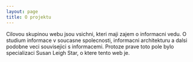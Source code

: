 ```yaml
---
layout: page
title: O projektu
---
```


Cilovou skupinou webu jsou vsichni, kteri maji zajem o informacni vedu. O studium informace v soucasne spolecnosti, informacni architekturu a dalsi podobne veci souvisejici s informacemi. Protoze prave toto pole bylo specializaci Susan Leigh Star, o ktere tento web je. 


